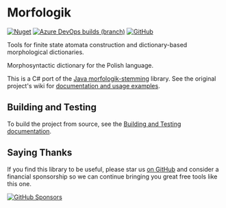 Morfologik
=========

[![Nuget](https://img.shields.io/nuget/dt/Morfologik.Stemming)](https://www.nuget.org/packages/Morfologik.Stemming)
[![Azure DevOps builds (branch)](https://img.shields.io/azure-devops/build/NightOwl888/Morfologik.Stemming/2/release/v2.1.7)](https://dev.azure.com/NightOwl888/Morfologik.Stemming/_build?definitionId=2)
[![GitHub](https://img.shields.io/github/license/NightOwl888/Morfologik.Stemming)](https://github.com/NightOwl888/Morfologik.Stemming/blob/main/LICENSE.txt)

Tools for finite state atomata construction and dictionary-based morphological dictionaries.

Morphosyntactic dictionary for the Polish language.

This is a C# port of the [Java morfologik-stemming](https://github.com/morfologik/morfologik-stemming) library. See the original project's wiki for [documentation and usage examples](https://github.com/morfologik/morfologik-stemming/wiki/Examples).

## Building and Testing

To build the project from source, see the [Building and Testing documentation](https://github.com/NightOwl888/Morfologik.Stemming/blob/main/docs/building-and-testing.md).

## Saying Thanks

If you find this library to be useful, please star us [on GitHub](https://github.com/NightOwl888/Morfologik.Stemming/) and consider a financial sponsorship so we can continue bringing you great free tools like this one.

[![GitHub Sponsors](https://img.shields.io/badge/-Sponsor-fafbfc?logo=GitHub%20Sponsors)](https://github.com/sponsors/NightOwl888)